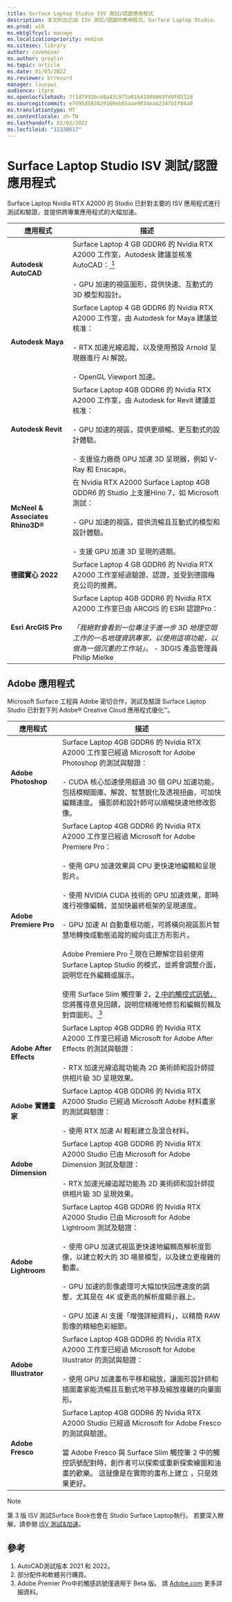 ```yaml
---
title: Surface Laptop Studio ISV 測試/認證應用程式
description: 本文列出已由 ISV 測試/認證的應用程式，Surface Laptop Studio。
ms.prod: w10
ms.mktglfcycl: manage
ms.localizationpriority: medium
ms.sitesec: library
author: coveminer
ms.author: greglin
ms.topic: article
ms.date: 01/03/2022
ms.reviewer: brrecord
manager: laurawi
audience: itpro
ms.openlocfilehash: 7f1d7992bc60a43c973a91641008003fd9f0532d
ms.sourcegitcommit: e7d95d583429169eb65aae9034eab2347b1f04a0
ms.translationtype: MT
ms.contentlocale: zh-TW
ms.lasthandoff: 02/02/2022
ms.locfileid: "12338617"
---
```

# <a name="surface-laptop-studio-isv-testedcertified-apps"></a>Surface Laptop Studio ISV 測試/認證應用程式

Surface Laptop Nvidia RTX A2000 的 Studio 已針對主要的 ISV 應用程式進行測試和驗證，並提供跨專業應用程式的大幅加速。

| 應用程式                                     | 描述                                                                                                                                                                                                                                                       |
| --------------------------------------- | ----------------------------------------------------------------------------------------------------------------------------------------------------------------------------------------------------------------------------------------------------------------- |
| **Autodesk AutoCAD**                    | Surface Laptop 4 GB GDDR6 的 Nvidia RTX A2000 工作室，Autodesk 建議並核准 AutoCAD：[ <sup> 1 </sup> ](#references)<br><br>- GPU 加速的視區圖形，提供快速、互動式的 3D 模型和設計。                                         |
| **Autodesk Maya**                       | Surface Laptop 4 GB GDDR6 的 Nvidia RTX A2000 工作室，由 Autodesk for Maya 建議並核准： <br><br>- RTX 加速光線追蹤，以及使用預設 Arnold 呈現器進行 AI 解說。<br><br>- OpenGL Viewport 加速。                      |
| **Autodesk Revit**                       | Surface Laptop 4GB GDDR6 的 Nvidia RTX A2000 工作室，由 Autodesk for Revit 建議並核准： <br><br>- GPU 加速的視區，提供更順暢、更互動式的設計體驗。<br><br>- 支援協力廠商 GPU 加速 3D 呈現器，例如 V-Ray 和 Enscape。                      |
| **McNeel & Associates Rhino3D®** | 在 Nvidia RTX A2000 Surface Laptop 4GB GDDR6 的 Studio 上支援Hino 7，如 Microsoft 測試：<br><br>- GPU 加速的視區，提供流暢且互動式的模型和設計體驗。<br><br>- 支援 GPU 加速 3D 呈現的週期。 |
| **德國實心 2022**              | Surface Laptop 4 GB GDDR6 的 Nvidia RTX A2000 工作室經過驗證、認證，並受到德國梅克公司的推薦。                                                                                                                                                   |
| **Esri ArcGIS Pro**                     | Surface Laptop 4GB GDDR6 的 Nvidia RTX A2000 工作室已由 ARCGIS 的 ESRI 認證Pro：<br><br> *「我絕對會看到一位專注于進一步 3D 地理空間工作的一名地理資訊專家，以使用這項功能，以做為一個沉重的工作站」。* - 3DGIS 產品管理員 Philip Mielke                                                                                                                                                     |

## <a name="adobe-applications"></a>Adobe 應用程式

Microsoft Surface 工程與 Adobe 密切合作，測試及驗證 Surface Laptop Studio 已針對下列 Adobe® Creative Cloud 應用程式優化™。 

| 應用程式                         | 描述                                                                                                                                                                                                                                                                                                                                                                                                                                                                                                                                                                                                                                                                                                                                                                                                    |
| --------------------------- | -------------------------------------------------------------------------------------------------------------------------------------------------------------------------------------------------------------------------------------------------------------------------------------------------------------------------------------------------------------------------------------------------------------------------------------------------------------------------------------------------------------------------------------------------------------------------------------------------------------------------------------------------------------------------------------------------------------------------------------------------------------------------------------------------------------- |
| **Adobe Photoshop**         | Surface Laptop 4GB GDDR6 的 Nvidia RTX A2000 工作室已經過 Microsoft for Adobe Photoshop 的測試與驗證：<br><br>- CUDA 核心加速使用超過 30 個 GPU 加速功能，包括模糊圖庫、解說、智慧銳化及透視扭曲，可加快編輯速度。 攝影師和設計師可以順暢快速地修改影像。                                                                                                                                                                                                                                                                                                                                                                                                                             |
| **Adobe Premiere Pro**      | Surface Laptop 4GB GDDR6 的 Nvidia RTX A2000 工作室已經過 Microsoft for Adobe Premiere Pro：<br> <br>- 使用 GPU 加速效果與 CPU 更快速地編輯和呈現影片。<br><br>- 使用 NVIDIA CUDA 技術的 GPU 加速效果，即時進行視像編輯，並加快最終框架的呈現速度。<br><br>- GPU 加速 AI 自動重框功能，可將橫向視區影片智慧地轉換成動態追蹤的縱向或正方形影片。<br> <br>Adobe Premiere Pro [ <sup> 2 </sup> ](#references)現在已瞭解您目前使用 Surface Laptop Studio 的模式，並將會調整介面，説明您在外編輯或展示。<br> <br>使用 Surface Slim 觸控筆 2，[2 </sup> 中的觸控式訊號， <sup> ](#references)您將獲得意見回饋，説明您精確地修剪和編輯剪輯及對齊圖形。[ <sup>3 </sup> ](#references) |
| **Adobe After Effects**     | Surface Laptop 4GB GDDR6 的 Nvidia RTX A2000 工作室已經過 Microsoft for Adobe After Effects 的測試與驗證：<br> <br>- RTX 加速光線追蹤功能為 2D 美術師和設計師提供相片級 3D 呈現效果。                                                                                                                                                                                                                                                                                                                                                                                                                                                                                                                                                                      |
| **Adobe 實體畫家** | Surface Laptop 4GB GDDR6 的 Nvidia RTX A2000 Studio 已經過 Microsoft Adobe 材料畫家的測試與驗證：<br> <br>- 使用 RTX 加速 AI 輕鬆建立及混合材料。                                                                                                                                                                                                                                                                                                                                                                                                                                                                                                                                                                                            |
| **Adobe Dimension**         | Surface Laptop 4GB GDDR6 的 Nvidia RTX A2000 Studio 已由 Microsoft for Adobe Dimension 測試及驗證： <br><br>- RTX 加速光線追蹤功能為 2D 美術師和設計師提供相片級 3D 呈現效果。                                                                                                                                                                                                                                                                                                                                                                                                                                                                                                                                                                          |
| **Adobe Lightroom**         | Surface Laptop 4GB GDDR6 的 Nvidia RTX A2000 Studio 已由 Microsoft for Adobe Lightroom 測試及驗證：<br> <br>- 使用 GPU 加速式視區更快速地編輯高解析度影像，以建立較大的 3D 場景模型，以及建立更複雜的動畫。<br><br>- GPU 加速的影像處理可大幅加快回應速度的調整，尤其是在 4K 或更高的解析度顯示器上。<br><br>- GPU 加速 AI 支援「增強詳細資料」，以精簡 RAW 影像的精細色彩細節。                                                                                                                                                                                                                                                                |
| **Adobe Illustrator**       | Surface Laptop 4GB GDDR6 的 Nvidia RTX A2000 工作室已經過 Microsoft for Adobe Illustrator 的測試與驗證：<br> <br>- 使用 GPU 加速畫布平移和縮放，讓圖形設計師和插圖畫家能流暢且互動式地平移及縮放複雜的向量圖形。                                                                                                                                                                                                                                                                                                                                                                                                                                                                                       |
| **Adobe Fresco**            | Surface Laptop 4GB GDDR6 的 Nvidia RTX A2000 Studio 已經過 Microsoft for Adobe Fresco 的測試與驗證。<br> <br>當 Adobe Fresco 與 Surface Slim 觸控筆 2 中的觸控訊號配對時，創作者可以探索或重新探索繪圖和油畫的歡樂。 這就像是在實際的畫布上建立 ，只是效果更好。                                                                                                                                                                                                                                                                                                                                                                                                                                                                      |

> [!NOTE]
> 第 3 版 ISV 測試Surface Book也會在 Studio Surface Laptop執行。 若要深入瞭解，請參閱 [ISV 測試&加速](surface-book-quadro.md#isv-testing--app-acceleration)。

## <a name="references"></a>參考

1. AutoCAD測試版本 2021 和 2022。 
2. 部分配件和軟體另行購買。
3. Adobe Premier Pro中的觸感訊號僅適用于 Beta 版。 請 [Adobe.com](https://www.adobe.com/products/premiere.html) 更多詳細資料。
